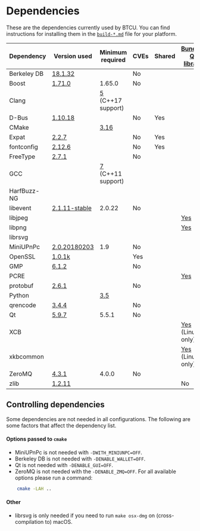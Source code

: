 Dependencies
============

These are the dependencies currently used by BTCU. You can find instructions for installing them in the [`build-*.md`](../INSTALL.md) file for your platform.

| Dependency | Version used | Minimum required | CVEs | Shared | [Bundled Qt library](https://doc.qt.io/qt-5/configure-options.html) |
| --- | --- | --- | --- | --- | --- |
| Berkeley DB | [18.1.32](https://www.oracle.com/technetwork/database/database-technologies/berkeleydb/downloads/index.html) |  | No |  |  |
| Boost | [1.71.0](https://www.boost.org/users/download/) | 1.65.0 | No |  |  |
| Clang |  | [5](https://releases.llvm.org/download.html) (C++17 support) |  |  |  |
| D-Bus | [1.10.18](https://cgit.freedesktop.org/dbus/dbus/tree/NEWS?h=dbus-1.10) |  | No | Yes |  |
| CMake |  | [3.16](https://cmake.org/download/) |  |  |  |
| Expat | [2.2.7](https://libexpat.github.io/) |  | No | Yes |  |
| fontconfig | [2.12.6](https://www.freedesktop.org/software/fontconfig/release/) |  | No | Yes |  |
| FreeType | [2.7.1](https://download.savannah.gnu.org/releases/freetype) |  | No |  |  |
| GCC |  | [7](https://gcc.gnu.org/) (C++11 support) |  |  |  |
| HarfBuzz-NG |  |  |  |  |  |
| libevent | [2.1.11-stable](https://github.com/libevent/libevent/releases) | 2.0.22 | No |  |  |
| libjpeg |  |  |  |  | [Yes](https://github.com/bitcoin-ultimatum/btcu/blob/master/depends/packages/qt.mk#L74) |
| libpng |  |  |  |  | [Yes](https://github.com/bitcoin-ultimatum/btcu/blob/master/depends/packages/qt.mk#L73) |
| librsvg | |  |  |  |  |
| MiniUPnPc | [2.0.20180203](https://miniupnp.tuxfamily.org/files) | 1.9 | No |  |  |
| OpenSSL | [1.0.1k](https://www.openssl.org/source) |  | Yes |  |  |
| GMP | [6.1.2](https://gmplib.org/) | | No | | |
| PCRE |  |  |  |  | [Yes](https://github.com/bitcoin-ultimatum/btcu/blob/master/depends/packages/qt.mk#L75) |
| protobuf | [2.6.1](https://github.com/google/protobuf/releases) |  | No |  |  |
| Python |  | [3.5](https://www.python.org/downloads) |  |  |  |
| qrencode | [3.4.4](https://fukuchi.org/works/qrencode) |  | No |  |  |
| Qt | [5.9.7](https://download.qt.io/official_releases/qt/) | 5.5.1 | No |  |  |
| XCB |  |  |  |  | [Yes](https://github.com/bitcoin-ultimatum/btcu/blob/master/depends/packages/qt.mk#L108) (Linux only) |
| xkbcommon |  |  |  |  | [Yes](https://github.com/bitcoin-ultimatum/btcu/blob/master/depends/packages/qt.mk#L107) (Linux only) |
| ZeroMQ | [4.3.1](https://github.com/zeromq/libzmq/releases) | 4.0.0 | No |  |  |
| zlib | [1.2.11](https://zlib.net/) |  |  |  | No |

Controlling dependencies
------------------------
Some dependencies are not needed in all configurations. The following are some factors that affect the dependency list.

#### Options passed to `cmake`
* MiniUPnPc is not needed with  `-DWITH_MINIUNPC=OFF`.
* Berkeley DB is not needed with `-DENABLE_WALLET=OFF`.
* Qt is not needed with `-DENABLE_GUI=OFF`.
* ZeroMQ is not needed with the `-DENABLE_ZMQ=OFF`.
For all available options please run a command:
```bash
    cmake -LAH ..
```

#### Other
* librsvg is only needed if you need to run `make osx-dmg` on
  (cross-compilation to) macOS.
